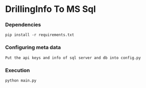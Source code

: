 # DrillingInfo To MS Sql

### Dependencies
    pip install -r requirements.txt
    
### Configuring meta data
    Put the api keys and info of sql server and db into config.py
    
### Execution
    python main.py